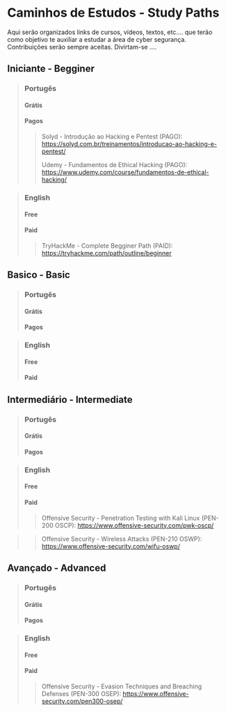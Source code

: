 # Caminhos de Estudos - Study Paths

Aqui serão organizados links de cursos, vídeos, textos, etc.... que terão como objetivo te auxiliar a estudar a área de cyber segurança.
Contribuições serão sempre aceitas.
Divirtam-se ....

## Iniciante - Begginer

> ### Portugês
> #### Grátis
> #### Pagos
>> Solyd - Introdução ao Hacking e Pentest (PAGO): https://solyd.com.br/treinamentos/introducao-ao-hacking-e-pentest/
>> 
>> Udemy - Fundamentos de Ethical Hacking (PAGO): https://www.udemy.com/course/fundamentos-de-ethical-hacking/

> ### English
> #### Free
> #### Paid
>> TryHackMe - Complete Begginer Path (PAID): https://tryhackme.com/path/outline/beginner

## Basico - Basic

> ### Portugês
> #### Grátis
> #### Pagos

> ### English
> #### Free
> #### Paid

## Intermediário - Intermediate
> ### Portugês
> #### Grátis
> #### Pagos

> ### English
> #### Free
> #### Paid
>> Offensive Security - Penetration Testing with Kali Linux (PEN-200 OSCP): https://www.offensive-security.com/pwk-oscp/

>> Offensive Security - Wireless Attacks (PEN-210 OSWP): https://www.offensive-security.com/wifu-oswp/

## Avançado - Advanced
> ### Portugês
> #### Grátis
> #### Pagos

> ### English
> #### Free
> #### Paid
>> Offensive Security - Evasion Techniques and Breaching Defenses (PEN-300 OSEP): https://www.offensive-security.com/pen300-osep/ 
